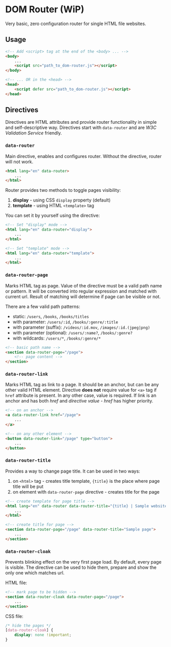 # DOM Router (WiP)

Very basic, zero configuration router for single HTML file websites.

## Usage

```html
<!-- Add <script> tag at the end of the <body> ... -->
<body>
    ...
    <script src="path_to_dom-router.js"></script>
</body>

<!-- ... OR in the <head> -->
<head>
    <script defer src="path_to_dom-router.js"></script>
</head>
```

## Directives

Directives are HTML attributes and provide router functionality in simple and
self-descriptive way. Directives start with `data-router` and are _W3C
Validation Service_ friendly.

### `data-router`
Main directive, enables and configures router. Without the directive, router
will not work.

```html
<html lang="en" data-router>
    ...
</html>
```

Router provides two methods to toggle pages visibility:
1. **display** - using CSS `display` property (default)
2. **template** - using HTML `<template>` tag

You can set it by yourself using the directive:
```html
<!-- Set "display" mode -->
<html lang="en" data-router="display">
    ...
</html>

<!-- Set "template" mode -->
<html lang="en" data-router="template">
    ...
</html>
```

### `data-router-page`

Marks HTML tag as page. Value of the directive must be a valid path name or
pattern. It will be converted into regular expression and matched with current
url. Result of matching will determine if page can be visible or not. 

There are a few valid path patterns:
* static: `/users`, `/books`, `/books/titles`
* with parameter: `/users/:id`, `/books/:genre/:title`
* with parameter (suffix): `/videos/:id.mov`, `/images/:id.(jpeg|png)`
* with parameter (optional): `/users/:name?`, `/books/:genre?`
* with wildcards: `/users/*`, `/books/:genre/*`

```html
<!-- basic path name -->
<section data-router-page="/page">
    <!-- page content -->
</section>
```

### `data-router-link`

Marks HTML tag as link to a page. It should be an anchor, but can be any other
valid HTML element. Directive **does not** require value for `<a>` tag if 
`href` attribute is present. In any other case, value is required. If link
is an anchor and has both _href_ and _directive value_ - _href_ has higher 
priority.

```html
<!-- on an anchor -->
<a data-router-link href="/page">
    ...
</a>

<!-- on any other element -->
<button data-router-link="/page" type="button">
    ...
</button>
```

### `data-router-title`

Provides a way to change page title. It can be used in two ways:
1. on `<html>` tag - creates title template, `{title}` is the place where page title will be put
2. on element with `data-router-page` directive - creates title for the page

```html
<!-- create template for page title -->
<html lang="en" data-router data-router-title="{title} | Sample website">
    ...
</html>

<!-- create title for page -->
<section data-router-page="/page" data-router-title="Sample page">
    ...    
</section>
```

### `data-router-cloak`

Prevents blinking effect on the very first page load. By default, every page
is visible. The directive can be used to hide them, prepare and show the only
one which matches url.

HTML file:
```html
<!-- mark page to be hidden -->
<section data-router-cloak data-router-page="/page">
    ...
</section>
```

CSS file:
```css
/* hide the pages */
[data-router-cloak] {
    display: none !important;
}
```
